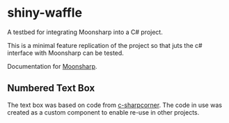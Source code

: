 # shiny-waffle
A testbed for integrating Moonsharp into a C# project.

This is a minimal feature replication of the project so that juts the c# interface with Moonsharp can be tested.

Documentation for [Moonsharp](http://www.moonsharp.org/).
## Numbered Text Box
The text box was based on code from [c-sharpcorner](http://www.c-sharpcorner.com/blogs/creating-line-numbers-for-richtextbox-in-c-sharp).
The code in use was created as a custom component to enable re-use in other projects.
